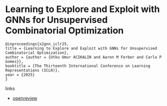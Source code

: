 # Learning to Explore and Exploit with GNNs for Unsupervised Combinatorial Optimization

```
@inproceedings{x2gnn_iclr25,
title = {Learning to Explore and Exploit with GNNs for Unsupervised Combinatorial Optimization},
author = {author = {Utku Umur ACIKALIN and Aaron M Ferber and Carla P Gomes}},
booktitle = {The Thirteenth International Conference on Learning Representations (ICLR)},
year = {2025}
}
```

links
- [openreview](https://openreview.net/forum?id=vaJ4FObpXN)
